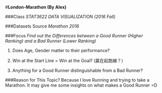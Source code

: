 #**London-Marathon (By Alex)**


###Class
_STAT3622 DATA VISUALIZATION (2016 Fall)_

###Datasets Source
_Marathon 2016_

###Focus
_Find out the Differences between a Good Runner (Higher Ranking) and a Bad Runner (Lower Ranking)_

1. Does Age, Gender matter to their performance? 

2. Win at the Start Line = Win at the Goal?  (贏在起跑線？）

3. Anything for a Good Runner distinguishable from a Bad Runner?

###Reason for This Topic?
Because I love Running and trying to take a Marathon. It may give me some insights on what makes a Good Runner =D

